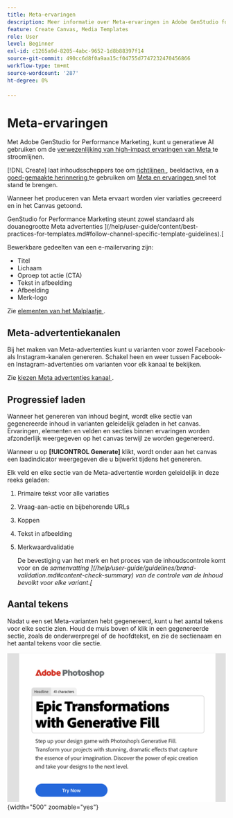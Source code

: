```yaml
---
title: Meta-ervaringen
description: Meer informatie over Meta-ervaringen in Adobe GenStudio for Performance Marketing.
feature: Create Canvas, Media Templates
role: User
level: Beginner
exl-id: c1265a9d-8205-4abc-9652-1d8b88397f14
source-git-commit: 490cc6d8f0a9aa15cf04755d7747232470456866
workflow-type: tm+mt
source-wordcount: '287'
ht-degree: 0%

---
```


# Meta-ervaringen

Met Adobe GenStudio for Performance Marketing, kunt u generatieve AI gebruiken om de [ verwezenlijking van high-impact ervaringen van Meta ](/help/user-guide/create/create-meta-ad.md) te stroomlijnen.

[!DNL Create] laat inhoudsscheppers toe om [ richtlijnen ](/help/user-guide/guidelines/overview.md), beeldactiva, en a [ goed-gemaakte herinnering ](/help/user-guide/effective-prompts.md) te gebruiken om [ Meta en ervaringen ](/help/user-guide/create/create-meta-ad.md) snel tot stand te brengen.

Wanneer het produceren van Meta ervaart worden vier variaties gecreeerd en in het Canvas getoond.

GenStudio for Performance Marketing steunt zowel standaard als douanegrootte Meta advertenties ](/help/user-guide/content/best-practices-for-templates.md#follow-channel-specific-template-guidelines).[

Bewerkbare gedeelten van een e-mailervaring zijn:

* Titel
* Lichaam
* Oproep tot actie (CTA)
* Tekst in afbeelding
* Afbeelding
* Merk-logo

Zie [ elementen van het Malplaatje ](/help/user-guide/content/use-templates.md#template-elements).

<!-- ## Meta ad capabilities

Content creators and marketers can produce brand-consistent Meta ad experiences in GenStudio for Performance Marketing. -->

## Meta-advertentiekanalen

Bij het maken van Meta-advertenties kunt u varianten voor zowel Facebook- als Instagram-kanalen genereren. Schakel heen en weer tussen Facebook- en Instagram-advertenties om varianten voor elk kanaal te bekijken.

Zie [ kiezen Meta advertenties kanaal ](/help/user-guide/create/create-meta-ad.md#choose-meta-ads-channel).

## Progressief laden

Wanneer het genereren van inhoud begint, wordt elke sectie van gegenereerde inhoud in varianten geleidelijk geladen in het canvas. Ervaringen, elementen en velden en secties binnen ervaringen worden afzonderlijk weergegeven op het canvas terwijl ze worden gegenereerd.

Wanneer u op **[!UICONTROL Generate]** klikt, wordt onder aan het canvas een laadindicator weergegeven die u bijwerkt tijdens het genereren.

Elk veld en elke sectie van de Meta-advertentie worden geleidelijk in deze reeks geladen:

1. Primaire tekst voor alle variaties
1. Vraag-aan-actie en bijbehorende URLs
1. Koppen
1. Tekst in afbeelding
1. Merkwaardvalidatie

   De bevestiging van het merk en het proces van de inhoudscontrole komt voor en de _samenvatting ](/help/user-guide/guidelines/brand-validation.md#content-check-summary) van de controle van de Inhoud bevolkt voor elke variant.[_

## Aantal tekens

Nadat u een set Meta-varianten hebt gegenereerd, kunt u het aantal tekens voor elke sectie zien. Houd de muis boven of klik in een gegenereerde sectie, zoals de onderwerpregel of de hoofdtekst, en zie de sectienaam en het aantal tekens voor die sectie.

![ Aantal van het Karakter ](/help/assets/character-count.png){width="500" zoomable="yes"}
